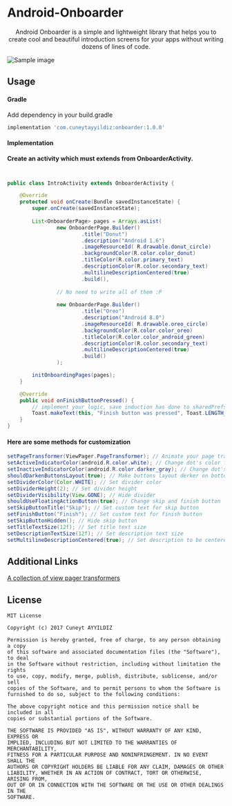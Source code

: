 # Android-Onboarder
<p align="center"> 
Android Onboarder is a simple and lightweight library that helps you to create cool and beautiful introduction screens for your apps without writing dozens of lines of code.
</p>

![Sample image](https://media.giphy.com/media/3oFzm1BGCJzKM5iuIw/giphy.gif)

## Usage

#### Gradle

Add dependency in your build.gradle

```groovy
implementation 'com.cuneytayyildiz:onboarder:1.0.0'
```

#### Implementation

<b>Create an activity which must extends from OnboarderActivity.</b>

```java


public class IntroActivity extends OnboarderActivity {

    @Override
    protected void onCreate(Bundle savedInstanceState) {
        super.onCreate(savedInstanceState);
        
        List<OnboarderPage> pages = Arrays.asList(
                new OnboarderPage.Builder()
                        .title("Donut")
                        .description("Android 1.6")
                        .imageResourceId( R.drawable.donut_circle)
                        .backgroundColor(R.color.color_donut)
                        .titleColor(R.color.primary_text)
                        .descriptionColor(R.color.secondary_text)
                        .multilineDescriptionCentered(true)
                        .build(),
                        
                // No need to write all of them :P
                
                new OnboarderPage.Builder()
                        .title("Oreo")
                        .description("Android 8.0")
                        .imageResourceId( R.drawable.oreo_circle)
                        .backgroundColor(R.color.color_oreo)
                        .titleColor(R.color.color_android_green)
                        .descriptionColor(R.color.secondary_text)
                        .multilineDescriptionCentered(true)
                        .build()
                );

        initOnboardingPages(pages);
    }

    @Override
    public void onFinishButtonPressed() {
        // implement your logic, save induction has done to sharedPrefs
        Toast.makeText(this, "Finish button was pressed", Toast.LENGTH_SHORT).show();
    }
}

```

#### Here are some methods for customization

```java
setPageTransformer(ViewPager.PageTransformer); // Animate your page transitions
setActiveIndicatorColor(android.R.color.white); // Change dot's color for active status
setInactiveIndicatorColor(android.R.color.darker_gray); // Change dot's color for inactive status
shouldDarkenButtonsLayout(true); // Make buttons layout derker on bottom
setDividerColor(Color.WHITE); // Set divider color
setDividerHeight(2); // Set divider height
setDividerVisibility(View.GONE); // Hide divider
shouldUseFloatingActionButton(true); // Change skip and finish button  as FloatingActionButton aka FAB
setSkipButtonTitle("Skip"); // Set custom text for skip button
setFinishButton("Finish"); // Set custom text for finish button
setSkipButtonHidden(); // Hide skip button 
setTitleTextSize(12f); // Set title text size 
setDescriptionTextSize(12f); // Set description text size 
setMultilineDescriptionCentered(true); // Set description to be centered
```

## Additional Links
[A collection of view pager transformers](https://github.com/geftimov/android-viewpager-transformers)

## License

```
MIT License

Copyright (c) 2017 Cuneyt AYYILDIZ

Permission is hereby granted, free of charge, to any person obtaining a copy
of this software and associated documentation files (the "Software"), to deal
in the Software without restriction, including without limitation the rights
to use, copy, modify, merge, publish, distribute, sublicense, and/or sell
copies of the Software, and to permit persons to whom the Software is
furnished to do so, subject to the following conditions:

The above copyright notice and this permission notice shall be included in all
copies or substantial portions of the Software.

THE SOFTWARE IS PROVIDED "AS IS", WITHOUT WARRANTY OF ANY KIND, EXPRESS OR
IMPLIED, INCLUDING BUT NOT LIMITED TO THE WARRANTIES OF MERCHANTABILITY,
FITNESS FOR A PARTICULAR PURPOSE AND NONINFRINGEMENT. IN NO EVENT SHALL THE
AUTHORS OR COPYRIGHT HOLDERS BE LIABLE FOR ANY CLAIM, DAMAGES OR OTHER
LIABILITY, WHETHER IN AN ACTION OF CONTRACT, TORT OR OTHERWISE, ARISING FROM,
OUT OF OR IN CONNECTION WITH THE SOFTWARE OR THE USE OR OTHER DEALINGS IN THE
SOFTWARE.

```
